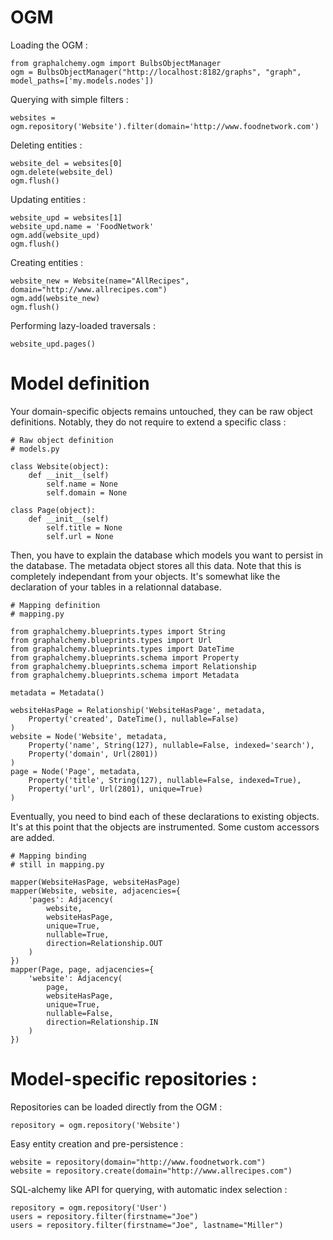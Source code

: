 # OGM

Loading the OGM :

    from graphalchemy.ogm import BulbsObjectManager
    ogm = BulbsObjectManager("http://localhost:8182/graphs", "graph", model_paths=['my.models.nodes'])

Querying with simple filters :

    websites = ogm.repository('Website').filter(domain='http://www.foodnetwork.com')

Deleting entities :

    website_del = websites[0]
    ogm.delete(website_del)
    ogm.flush()

Updating entities :

    website_upd = websites[1]
    website_upd.name = 'FoodNetwork'
    ogm.add(website_upd)
    ogm.flush()

Creating entities :

    website_new = Website(name="AllRecipes", domain="http://www.allrecipes.com")
    ogm.add(website_new)
    ogm.flush()

Performing lazy-loaded traversals :

    website_upd.pages()





# Model definition


Your domain-specific objects remains untouched, they can be raw object definitions. Notably, they do not require to extend a specific class :


    # Raw object definition
    # models.py

    class Website(object):
        def __init__(self)
            self.name = None
            self.domain = None

    class Page(object):
        def __init__(self)
            self.title = None
            self.url = None


Then, you have to explain the database which models you want to persist in the database. The metadata object stores all this data. Note that this is completely independant from your objects. It's somewhat like the declaration of your tables in a relationnal database.


    # Mapping definition
    # mapping.py

    from graphalchemy.blueprints.types import String
    from graphalchemy.blueprints.types import Url
    from graphalchemy.blueprints.types import DateTime
    from graphalchemy.blueprints.schema import Property
    from graphalchemy.blueprints.schema import Relationship
    from graphalchemy.blueprints.schema import Metadata

    metadata = Metadata()

    websiteHasPage = Relationship('WebsiteHasPage', metadata,
        Property('created', DateTime(), nullable=False)
    )
    website = Node('Website', metadata,
        Property('name', String(127), nullable=False, indexed='search'),
        Property('domain', Url(2801))
    )
    page = Node('Page', metadata,
        Property('title', String(127), nullable=False, indexed=True),
        Property('url', Url(2801), unique=True)
    )



Eventually, you need to bind each of these declarations to existing objects. It's at this point that the objects are instrumented. Some custom accessors are added.


    # Mapping binding
    # still in mapping.py

    mapper(WebsiteHasPage, websiteHasPage)
    mapper(Website, website, adjacencies={
        'pages': Adjacency(
            website,
            websiteHasPage,
            unique=True,
            nullable=True,
            direction=Relationship.OUT
        )
    })
    mapper(Page, page, adjacencies={
        'website': Adjacency(
            page,
            websiteHasPage,
            unique=True,
            nullable=False,
            direction=Relationship.IN
        )
    })



# Model-specific repositories :

Repositories can be loaded directly from the OGM :

    repository = ogm.repository('Website')


Easy entity creation and pre-persistence :

    website = repository(domain="http://www.foodnetwork.com")
    website = repository.create(domain="http://www.allrecipes.com")


SQL-alchemy like API for querying, with automatic index selection :

    repository = ogm.repository('User')
    users = repository.filter(firstname="Joe")
    users = repository.filter(firstname="Joe", lastname="Miller")


